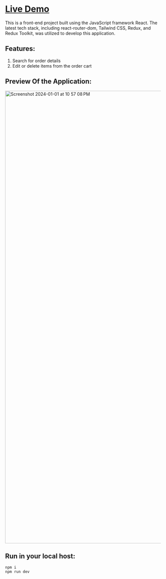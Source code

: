 # [Live Demo](https://fast-react-pizza.netlify.app/)

This is a front-end project built using the JavaScript framework React. The latest tech stack, including react-router-dom, Tailwind CSS, Redux, and Redux Toolkit, was utilized to develop this application.

## Features:
1. Search for order details
2. Edit or delete items from the order cart

## Preview Of the Application:
<img width="1467" alt="Screenshot 2024-01-01 at 10 57 08 PM" src="https://github.com/priyanshtiwari001/fact-react-pizza/assets/64392162/b59bcecf-73c4-49b4-a36c-acbdb8155feb">

## Run in your local host:
```
npm i
npm run dev
```

